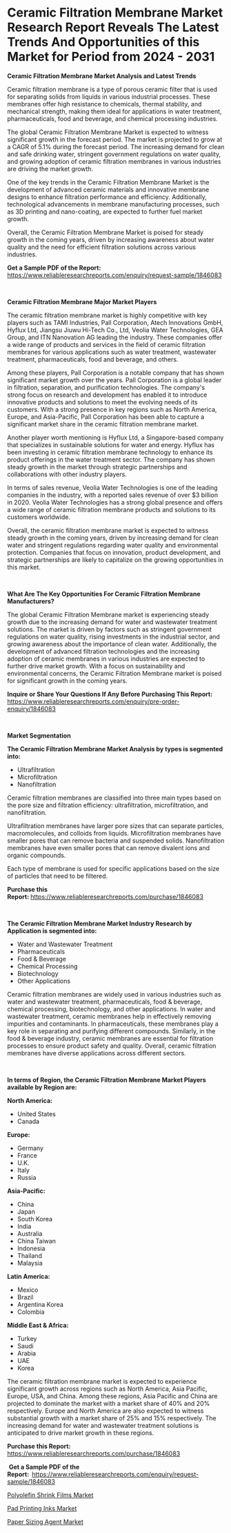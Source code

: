 <p><h1>Ceramic Filtration Membrane Market Research Report Reveals The Latest Trends And Opportunities of this Market for Period from 2024 - 2031</h1></p><p><strong>Ceramic Filtration Membrane Market Analysis and Latest Trends</strong></p>
<p><p>Ceramic filtration membrane is a type of porous ceramic filter that is used for separating solids from liquids in various industrial processes. These membranes offer high resistance to chemicals, thermal stability, and mechanical strength, making them ideal for applications in water treatment, pharmaceuticals, food and beverage, and chemical processing industries.</p><p>The global Ceramic Filtration Membrane Market is expected to witness significant growth in the forecast period. The market is projected to grow at a CAGR of 5.1% during the forecast period. The increasing demand for clean and safe drinking water, stringent government regulations on water quality, and growing adoption of ceramic filtration membranes in various industries are driving the market growth.</p><p>One of the key trends in the Ceramic Filtration Membrane Market is the development of advanced ceramic materials and innovative membrane designs to enhance filtration performance and efficiency. Additionally, technological advancements in membrane manufacturing processes, such as 3D printing and nano-coating, are expected to further fuel market growth.</p><p>Overall, the Ceramic Filtration Membrane Market is poised for steady growth in the coming years, driven by increasing awareness about water quality and the need for efficient filtration solutions across various industries.</p></p>
<p><strong>Get a Sample PDF of the Report:&nbsp;</strong> <a href="https://www.reliableresearchreports.com/enquiry/request-sample/1846083">https://www.reliableresearchreports.com/enquiry/request-sample/1846083</a></p>
<p>&nbsp;</p>
<p><strong>Ceramic Filtration Membrane Major Market Players</strong></p>
<p><p>The ceramic filtration membrane market is highly competitive with key players such as TAMI Industries, Pall Corporation, Atech Innovations GmbH, Hyflux Ltd, Jiangsu Jiuwu Hi-Tech Co., Ltd, Veolia Water Technologies, GEA Group, and ITN Nanovation AG leading the industry. These companies offer a wide range of products and services in the field of ceramic filtration membranes for various applications such as water treatment, wastewater treatment, pharmaceuticals, food and beverage, and others.</p><p>Among these players, Pall Corporation is a notable company that has shown significant market growth over the years. Pall Corporation is a global leader in filtration, separation, and purification technologies. The company's strong focus on research and development has enabled it to introduce innovative products and solutions to meet the evolving needs of its customers. With a strong presence in key regions such as North America, Europe, and Asia-Pacific, Pall Corporation has been able to capture a significant market share in the ceramic filtration membrane market.</p><p>Another player worth mentioning is Hyflux Ltd, a Singapore-based company that specializes in sustainable solutions for water and energy. Hyflux has been investing in ceramic filtration membrane technology to enhance its product offerings in the water treatment sector. The company has shown steady growth in the market through strategic partnerships and collaborations with other industry players.</p><p>In terms of sales revenue, Veolia Water Technologies is one of the leading companies in the industry, with a reported sales revenue of over $3 billion in 2020. Veolia Water Technologies has a strong global presence and offers a wide range of ceramic filtration membrane products and solutions to its customers worldwide.</p><p>Overall, the ceramic filtration membrane market is expected to witness steady growth in the coming years, driven by increasing demand for clean water and stringent regulations regarding water quality and environmental protection. Companies that focus on innovation, product development, and strategic partnerships are likely to capitalize on the growing opportunities in this market.</p></p>
<p>&nbsp;</p>
<p><strong>What Are The Key Opportunities For Ceramic Filtration Membrane Manufacturers?</strong></p>
<p><p>The global Ceramic Filtration Membrane market is experiencing steady growth due to the increasing demand for water and wastewater treatment solutions. The market is driven by factors such as stringent government regulations on water quality, rising investments in the industrial sector, and growing awareness about the importance of clean water. Additionally, the development of advanced filtration technologies and the increasing adoption of ceramic membranes in various industries are expected to further drive market growth. With a focus on sustainability and environmental concerns, the Ceramic Filtration Membrane market is poised for significant growth in the coming years.</p></p>
<p><strong>Inquire or Share Your Questions If Any Before Purchasing This Report:</strong> <a href="https://www.reliableresearchreports.com/enquiry/pre-order-enquiry/1846083">https://www.reliableresearchreports.com/enquiry/pre-order-enquiry/1846083</a></p>
<p>&nbsp;</p>
<p><strong>Market Segmentation</strong></p>
<p><strong>The Ceramic Filtration Membrane Market Analysis by types is segmented into:</strong></p>
<p><ul><li>Ultrafiltration</li><li>Microfiltration</li><li>Nanofiltration</li></ul></p>
<p><p>Ceramic filtration membranes are classified into three main types based on the pore size and filtration efficiency: ultrafiltration, microfiltration, and nanofiltration. </p><p>Ultrafiltration membranes have larger pore sizes that can separate particles, macromolecules, and colloids from liquids. Microfiltration membranes have smaller pores that can remove bacteria and suspended solids. Nanofiltration membranes have even smaller pores that can remove divalent ions and organic compounds.</p><p>Each type of membrane is used for specific applications based on the size of particles that need to be filtered.</p></p>
<p><strong>Purchase this Report:&nbsp;</strong><a href="https://www.reliableresearchreports.com/purchase/1846083">https://www.reliableresearchreports.com/purchase/1846083</a></p>
<p>&nbsp;</p>
<p><strong>The Ceramic Filtration Membrane Market Industry Research by Application is segmented into:</strong></p>
<p><ul><li>Water and Wastewater Treatment</li><li>Pharmaceuticals</li><li>Food & Beverage</li><li>Chemical Processing</li><li>Biotechnology</li><li>Other Applications</li></ul></p>
<p><p>Ceramic filtration membranes are widely used in various industries such as water and wastewater treatment, pharmaceuticals, food & beverage, chemical processing, biotechnology, and other applications. In water and wastewater treatment, ceramic membranes help in effectively removing impurities and contaminants. In pharmaceuticals, these membranes play a key role in separating and purifying different compounds. Similarly, in the food & beverage industry, ceramic membranes are essential for filtration processes to ensure product safety and quality. Overall, ceramic filtration membranes have diverse applications across different sectors.</p></p>
<p>&nbsp;</p>
<p><strong>In terms of Region, the Ceramic Filtration Membrane Market Players available by Region are:</strong></p>
<p>
    <p> <strong> North America: </strong>
        <ul>
            <li>United States</li>
            <li>Canada</li>
        </ul>
        </p> 
    <p> <strong> Europe: </strong>
        <ul>
            <li>Germany</li>
            <li>France</li>
            <li>U.K.</li>
            <li>Italy</li>
            <li>Russia</li>
        </ul>
        </p> 
    <p> <strong> Asia-Pacific: </strong>
        <ul>
            <li>China</li>
            <li>Japan</li>
            <li>South Korea</li>
            <li>India</li>
            <li>Australia</li>
            <li>China Taiwan</li>
            <li>Indonesia</li>
            <li>Thailand</li>
            <li>Malaysia</li>
        </ul>
        </p> 
    <p> <strong> Latin America: </strong>
        <ul>
            <li>Mexico</li>
            <li>Brazil</li>
            <li>Argentina Korea</li>
            <li>Colombia</li>
        </ul>
        </p> 
    <p> <strong> Middle East & Africa: </strong>
        <ul>
            <li>Turkey</li>
            <li>Saudi</li>
            <li>Arabia</li>
            <li>UAE</li>
            <li>Korea</li>
        </ul>
    </p>
    </p>
<p><p>The ceramic filtration membrane market is expected to experience significant growth across regions such as North America, Asia Pacific, Europe, USA, and China. Among these regions, Asia Pacific and China are projected to dominate the market with a market share of 40% and 20% respectively. Europe and North America are also expected to witness substantial growth with a market share of 25% and 15% respectively. The increasing demand for water and wastewater treatment solutions is anticipated to drive market growth in these regions.</p></p>
<p><strong>Purchase this Report: </strong><a href="https://www.reliableresearchreports.com/purchase/1846083">https://www.reliableresearchreports.com/purchase/1846083</a></p>
<p>&nbsp;<strong>Get a Sample PDF of the Report:&nbsp;&nbsp;</strong><a href="https://www.reliableresearchreports.com/enquiry/request-sample/1846083">https://www.reliableresearchreports.com/enquiry/request-sample/1846083</a></p>
<p><strong></strong></p>
<p><p><a href="https://github.com/Hazelklievgspy6vdcsmu106w/Market-Research-Report-List-1/blob/main/polyolefin-shrink-films-market.md">Polyolefin Shrink Films Market</a></p><p><a href="https://github.com/joannagoyvaerts/Market-Research-Report-List-1/blob/main/pad-printing-inks-market.md">Pad Printing Inks Market</a></p><p><a href="https://github.com/lubmix/Market-Research-Report-List-1/blob/main/paper-sizing-agent-market.md">Paper Sizing Agent Market</a></p></p>